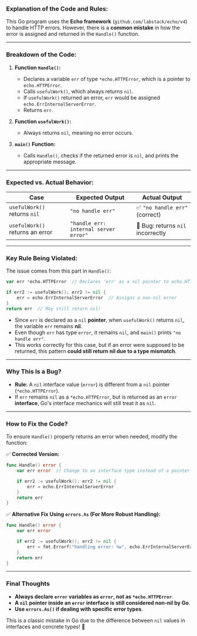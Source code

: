 ### Explanation of the Code and Rules:

This Go program uses the **Echo framework** (`github.com/labstack/echo/v4`) to handle HTTP errors. However, there is a **common mistake** in how the error is assigned and returned in the `Handle()` function.

---

### **Breakdown of the Code:**

1. **Function `Handle()`:**
   - Declares a variable `err` of type `*echo.HTTPError`, which is a pointer to `echo.HTTPError`.
   - Calls `usefulWork()`, which always returns `nil`.
   - If `usefulWork()` returned an error, `err` would be assigned `echo.ErrInternalServerError`.
   - Returns `err`.

2. **Function `usefulWork()`:**
   - Always returns `nil`, meaning no error occurs.

3. **`main()` Function:**
   - Calls `Handle()`, checks if the returned error is `nil`, and prints the appropriate message.

---

### **Expected vs. Actual Behavior:**
| Case                 | Expected Output | Actual Output |
|----------------------|----------------|--------------|
| `usefulWork()` returns `nil` | `"no handle err"` | ✅ `"no handle err"` (correct) |
| `usefulWork()` returns an error | `"handle err: internal server error"` | 🚨 Bug: returns `nil` incorrectly |

---

### **Key Rule Being Violated:**
The issue comes from this part in `Handle()`:

```go
var err *echo.HTTPError  // Declares 'err' as a nil pointer to echo.HTTPError

if err2 := usefulWork(); err2 != nil {
    err = echo.ErrInternalServerError  // Assigns a non-nil error
}
return err  // May still return nil!
```

- Since `err` is declared as a `nil` **pointer**, when `usefulWork()` returns `nil`, the variable `err` remains **nil**.
- Even though `err` has type `error`, it remains `nil`, and `main()` prints `"no handle err"`.
- This works correctly for this case, but if an error were supposed to be returned, this pattern **could still return nil due to a type mismatch**.

---

### **Why This Is a Bug?**
- **Rule:** A `nil` interface value (`error`) is different from a `nil` pointer (`*echo.HTTPError`).
- If `err` remains `nil` as a `*echo.HTTPError`, but is returned as an `error` **interface**, Go's interface mechanics will still treat it as `nil`.

---

### **How to Fix the Code?**
To ensure `Handle()` properly returns an error when needed, modify the function:

✅ **Corrected Version:**
```go
func Handle() error {
	var err error  // Change to an interface type instead of a pointer

	if err2 := usefulWork(); err2 != nil {
		err = echo.ErrInternalServerError
	}
	return err
}
```

✅ **Alternative Fix Using `errors.As` (For More Robust Handling):**
```go
func Handle() error {
	var err error

	if err2 := usefulWork(); err2 != nil {
		err = fmt.Errorf("handling error: %w", echo.ErrInternalServerError)
	}
	return err
}
```

---

### **Final Thoughts**
- **Always declare `error` variables as `error`, not as `*echo.HTTPError`**.
- **A `nil` pointer inside an `error` interface is still considered non-nil by Go**.
- **Use `errors.As()` if dealing with specific error types**.

This is a classic mistake in Go due to the difference between `nil` values in interfaces and concrete types! 🚀